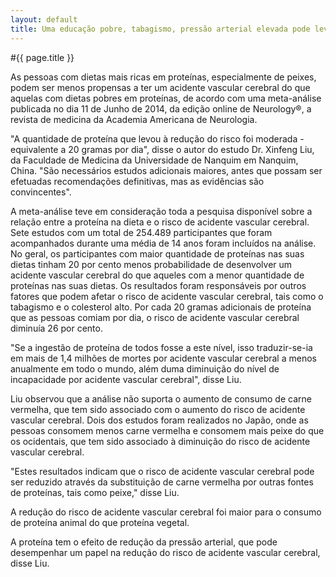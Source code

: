 ```yaml
---
layout: default
title: Uma educação pobre, tabagismo, pressão arterial elevada pode levar ao aumento do risco de acidente vascular cerebral
---
```


#{{ page.title }}

As pessoas com dietas mais ricas em proteínas, especialmente de peixes, podem ser menos propensas a ter um acidente vascular cerebral do que aquelas com dietas pobres em proteínas, de acordo com uma meta-análise publicada no dia 11 de Junho de 2014, da edição online de Neurology®, a revista de medicina da Academia Americana de Neurologia.

"A quantidade de proteína que levou à redução do risco foi moderada - equivalente a 20 gramas por dia", disse o autor do estudo Dr. Xinfeng Liu, da Faculdade de Medicina da Universidade de Nanquim em Nanquim, China. "São necessários estudos adicionais maiores, antes que possam ser efetuadas recomendações definitivas, mas as evidências são convincentes".

A meta-análise teve em consideração toda a pesquisa disponível sobre a relação entre a proteína na dieta e o risco de acidente vascular cerebral. Sete estudos com um total de 254.489 participantes que foram acompanhados durante uma média de 14 anos foram incluídos na análise.
No geral, os participantes com maior quantidade de proteínas nas suas dietas tinham 20 por cento menos probabilidade de desenvolver um acidente vascular cerebral do que aqueles com a menor quantidade de proteínas nas suas dietas. Os resultados foram responsáveis ​​por outros fatores que podem afetar o risco de acidente vascular cerebral, tais como o tabagismo e o colesterol alto. Por cada 20 gramas adicionais de proteína que as pessoas comiam por dia, o risco de acidente vascular cerebral diminuía 26 por cento.

"Se a ingestão de proteína de todos fosse a este nível, isso traduzir-se-ia em mais de 1,4 milhões de mortes por acidente vascular cerebral a menos anualmente em todo o mundo, além duma diminuição do nível de incapacidade por acidente vascular cerebral", disse Liu.

Liu observou que a análise não suporta o aumento de consumo de carne vermelha, que tem sido associado com o aumento do risco de acidente vascular cerebral. Dois dos estudos foram realizados no Japão, onde as pessoas consomem menos carne vermelha e consomem mais peixe do que os ocidentais, que tem sido associado à diminuição do risco de acidente vascular cerebral.

"Estes resultados indicam que o risco de acidente vascular cerebral pode ser reduzido através da substituição de carne vermelha por outras fontes de proteínas, tais como peixe," disse Liu.

A redução do risco de acidente vascular cerebral foi maior para o consumo de proteína animal do que proteína vegetal.

A proteína tem o efeito de redução da pressão arterial, que pode desempenhar um papel na redução do risco de acidente vascular cerebral, disse Liu.
